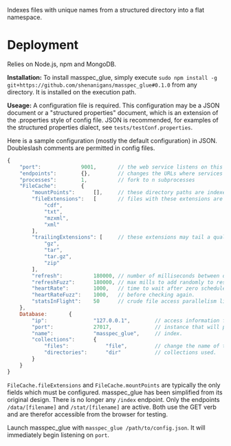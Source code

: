 Indexes files with unique names from a structured directory into a 
flat namespace.

Deployment
==========
Relies on Node.js, npm and MongoDB.

__Installation:__ To install masspec_glue, simply execute 
`sudo npm install -g git+https://github.com/shenanigans/masspec_glue#0.1.0`
from any directory. It is installed on the execution path.

__Useage:__ A configuration file is required. This configuration may be 
a JSON document or a "structured properties" document, which is an 
extension of the .properties style of config file. JSON is recommended, 
for examples of the structured properties dialect, see 
`tests/testConf.properties`.

Here is a sample configuration (mostly the default configuration) in 
JSON. Doubleslash comments are permitted in config files.
```javascript
{
    "port":           	9001,		// the web service listens on this port
    "endpoints":      	{},			// changes the URLs where services reside
    "processes":      	1,			// fork to n subprocesses
    "FileCache":      	{
	    "mountPoints":  	[],		// these directory paths are indexed
	    "fileExtensions":   [		// files with these extensions are indexed
            "cdf",
            "txt",
            "mzxml",
            "xml"
        ],
	    "trailingExtensions": [		// these extensions may tail a qualifying filename
	        "gz",
	        "tar",
	        "tar.gz",
	        "zip"
	    ],
	    "refresh":          180000, // number of milliseconds between directory scans.
	    "refreshFuzz":      180000, // max mills to add randomly to rescan timer.
	    "heartRate":        1000,   // time to wait after zero scheduled rescans are found
	    "heartRateFuzz":    1000,   // before checking again.
	    "statsInFlight":    50		// crude file access parallelism limiter. Reduce if too many calls to stat occur at once.
	},
    Database:       {
		"ip": 				"127.0.0.1",		// access information for the mongodb 
		"port": 			27017,				// instance that will persist the 
		"name": 			"masspec_glue",     // index.
		"collections":		{
			"files":  			"file",			// change the name of the database
			"directories": 		"dir"			// collections used.
		}
	}
}
```

`FileCache.fileExtensions` and `FileCache.mountPoints` are typically 
the only fields which must be configured. masspec_glue has been 
simplified from its original design. There is no longer any `/index` 
endpoint. Only the endpoints `/data/[filename]` and 
`/stat/[filename]` are active. Both use the GET verb and are therefor 
accessible from the browser for testing.

Launch masspec_glue with `masspec_glue /path/to/config.json`. It will 
immediately begin listening on `port`.

